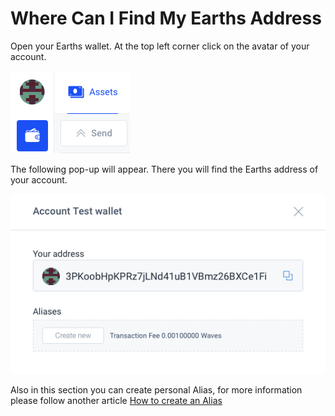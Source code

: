 # **Where Can I Find My Earths Address**

Open your Earths wallet. At the top left corner click on the avatar of your account.

![](/_assets/earths_address_01.png)

The following pop-up will appear.
There you will find the Earths address of your account.

![](/_assets/earths_address_02.png)

Also in this section you can create personal Alias, for more information please follow another article [How to create an Alias](/earths-client/account-management/creating-an-alias.md)
